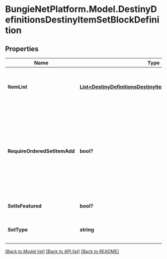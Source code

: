 # BungieNetPlatform.Model.DestinyDefinitionsDestinyItemSetBlockDefinition
## Properties

Name | Type | Description | Notes
------------ | ------------- | ------------- | -------------
**ItemList** | [**List&lt;DestinyDefinitionsDestinyItemSetBlockEntryDefinition&gt;**](DestinyDefinitionsDestinyItemSetBlockEntryDefinition.md) | A collection of hashes of set items, for items such as Quest Metadata items that possess this data. | [optional] 
**RequireOrderedSetItemAdd** | **bool?** | If true, items in the set can only be added in increasing order, and adding an item will remove any previous item. For Quests, this is by necessity true. Only one quest step is present at a time, and previous steps are removed as you advance in the quest. | [optional] 
**SetIsFeatured** | **bool?** | If true, the UI should treat this quest as \&quot;featured\&quot; | [optional] 
**SetType** | **string** | A string identifier we can use to attempt to identify the category of the Quest. | [optional] 

[[Back to Model list]](../README.md#documentation-for-models) [[Back to API list]](../README.md#documentation-for-api-endpoints) [[Back to README]](../README.md)

